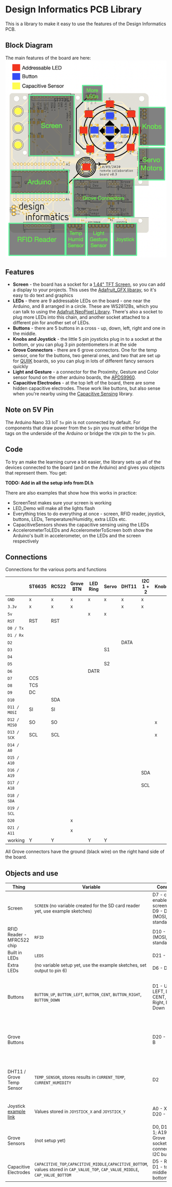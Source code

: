 # Design Informatics PCB Library

This is a library to make it easy to use the features of the Design Informatics PCB.

## Block Diagram

The main features of the board are here:
![Board Overview](BoardOverview.png)

## Features

-   **Screen** - the board has a socket for a [1.44" TFT Screen](https://www.adafruit.com/product/2088), so you can add a display to your projects. This uses the [Adafruit_GFX libaray](https://learn.adafruit.com/adafruit-gfx-graphics-library), so it's easy to do text and graphics
-   **LEDs** - there are 9 addressable LEDs on the board - one near the Arduino, and 8 arranged in a circle. These are WS2812Bs, which you can talk to using the [Adafruit NeoPixel Library](https://learn.adafruit.com/adafruit-neopixel-uberguide/arduino-library-use). There's also a socket to plug more LEDs into this chain, and another socket attached to a different pin for another set of LEDs.
-   **Buttons** - there are 5 buttons in a cross - up, down, left, right and one in the middle.
-   **Knobs and Joystick** - the little 5 pin joysticks plug in to a socket at the bottom, or you can plug  3 pin potentiometers in at the side
-   **Grove Connectors** - there are 6 grove connectors. One for the temp sensor, one for the buttons, two general ones, and two that are set up for [QUIIK](https://www.sparkfun.com/qwiic#products) boards, so you can plug in lots of different fancy sensors quickly
-   **Light and Gesture** - a connector for the Proximity, Gesture and Color sensor found on the other arduino boards, the [APDS9960](https://learn.adafruit.com/adafruit-apds9960-breakout).
-   **Capacitive Electrodes** - at the top left of the board, there are some hidden capacitive electrodes. These work like buttons, but also sense when you're nearby using the [Capacitive Sensing](https://playground.arduino.cc/Main/CapacitiveSensor/) library.

## Note on 5V Pin

The Arduino Nano 33 IoT `5v` pin is not connected by default. For components that draw power from the `5v` pin you must either bridge the tags on the underside of the Arduino or bridge the `VIN` pin to the `5v` pin.

## Code

To try an make the learning curve a bit easier, the library sets up all of the devices connected to the board (and on the Arduino) and gives you objects that represent them. You get:

 **TODO: Add in all the setup info from DI.h**

 There are also examples that show how this works in practice:

-   ScreenTest makes sure your screen is working
-   LED_Demo will make all the lights flash
-   Everything tries to do everything at once - screen, RFID reader, joystick, buttons, LEDs, Temperature/Humidity, extra LEDs etc.
-   CapacitiveSensors shows the capacitive sensing using the LEDs
-   AccelerometerToLEDs and AccelerometerToScreen both show the Arduino's built in accelerometer, on the LEDs and the screen respectively

## Connections

Connections for the various ports and functions
<!-- ![Connections](Connections.png) -->

|              | ST6635 | RC522 | Grove BTN | LED Ring | Servo | DHT11 | I2C 1 + 2 | Knobs | Joystick | Buttons | Builtin LED | Grove 1 | Grove 2 | Capacitive | 
| ------------ | ------ | ----- | --------- | -------- | ----- | ----- | --------- | ----- | -------- | ------- | ----------- | ------- | ------- | ---------- |
| `GND`        | x      | x     | x         | x        | x     | x     | x         |       |          |         | x           | x       | x       |            |
| `3.3v`       | x      | x     | x         |          |       | x     | x         |       |          |         |             |         | x       |            |
| `5v`         |        |       |           | x        | x     |       |           |       |          |         | x           | x       |         |            |
| `RST`        | RST    | RST   |           |          |       |       |           |       |          |         |             |         |         |            |
| `D0 / Tx`    |        |       |           |          |       |       |           |       |          | x       |             | x       |         | Rcv1       |
| `D1 / Rx`    |        |       |           |          |       |       |           |       |          | x       |             | x       |         | Rcv2       |
| `D2`         |        |       |           |          |       | DATA  |           |       |          |         |             |         |         |            |
| `D3`         |        |       |           |          | S1    |       |           |       |          |         |             |         |         |            |
| `D4`         |        |       |           |          |       |       |           |       |          | x       |             |         |         |            |
| `D5`         |        |       |           |          | S2    |       |           |       |          |         |             |         |         | Rcv3       |
| `D6`         |        |       |           | DATR     |       |       |           |       |          |         |             |         |         | Send       |
| `D7`         | CCS    |       |           |          |       |       |           |       |          |         |             |         |         |            |
| `D8`         | TCS    |       |           |          |       |       |           |       |          |         |             |         |         |            |
| `D9 `        | DC     |       |           |          |       |       |           |       |          |         |             |         |         |            |
| `D10`        |        | SDA   |           |          |       |       |           |       |          |         |             |         |         |            |
| `D11 / MOSI` | SI     | SI    |           |          |       |       |           |       |          |         |             |         |         |            |
| `D12 / MISO` | SO     | SO    |           |          |       |       |           | x     | x        |         |             |         |         |            |
| `D13 / SCK`  | SCL    | SCL   |           |          |       |       |           | x     | x        |         |             |         |         |            |
| `D14 / A0`   |        |       |           |          |       |       |           |       |          |         |             |         | x       |            |
| `D15 / A10`  |        |       |           |          |       |       |           |       |          | x       |             |         | x       |            |
| `D16 / A19`  |        |       |           |          |       |       | SDA       |       |          |         |             |         |         |            |
| `D17 / A18`  |        |       |           |          |       |       | SCL       |       |          |         |             |         |         |            |
| `D18 / SDA`  |        |       |           |          |       |       |           |       | x        | x       |             |         |         |            |
| `D19 / SCL`  |        |       |           |          |       |       |           |       |          |         | x           |         |         |            |
| `D20`        |        |       | x         |          |       |       |           |       |          |         |             |         |         |            |
| `D21 / A11`  |        |       | x         |          |       |       |           |       |          |         |             |         |         |            |
| working      | Y      | Y     |           | Y        | Y     |       |           |       |          |         |             |         |         |            |


All Grove connectors have the ground (black wire) on the right hand side of the board.

## Objects and use

| Thing                                                                                                             | Variable                                                                                                                           | Connections                                                                     | Library / Notes                                                                                                                                                                                                                            |
| ----------------------------------------------------------------------------------------------------------------- | ---------------------------------------------------------------------------------------------------------------------------------- | ------------------------------------------------------------------------------- | ------------------------------------------------------------------------------------------------------------------------------------------------------------------------------------------------------------------------------------------ |
| Screen                                                                                                            | `SCREEN` (no variable created for the SD card reader yet, use example sketches)                                                    | D7 - card reader enable, D8 - screen enable, D9 - DC (MOSI,MISO,SCK standard)   | [Adafruit_GFX libaray](https://learn.adafruit.com/adafruit-gfx-graphics-library)                                                                                                                                                           |
| RFID Reader - MFRC522 chip                                                                                        | `RFID`                                                                                                                             | D10 - SDA (MOSI,MISO,SCK standard)                                              | [MFRC522](https://github.com/miguelbalboa/rfid)                                                                                                                                                                                            |
| Built in LEDs                                                                                                     | `LEDS`                                                                                                                             | D21 - Data                                                                      | [Adafruit NeoPixel Library](https://learn.adafruit.com/adafruit-neopixel-uberguide/arduino-library-use)                                                                                                                                    |
| Extra LEDs                                                                                                        | (no variable setup yet, use the example sketches, set output to pin 6)                                                             | D6 - Data                                                                       | [Adafruit NeoPixel Library](https://learn.adafruit.com/adafruit-neopixel-uberguide/arduino-library-use)                                                                                                                                    |
| Buttons                                                                                                           | `BUTTON_UP`, `BUTTON_LEFT`, `BUTTON_CENT`, `BUTTON_RIGHT`, `BUTTON_DOWN`                                                           | D1 - UP, D17 - LEFT, D20 - CENT, D0 - Right, D4 - Down                          | [Bounce 2](https://github.com/thomasfredericks/Bounce2) (can read the buttons without the library, but it helps you to look for changes and just react to presses). Start with `startButtons()`, update in the loop with `updateButtons()` |
| Grove Buttons                                                                                                     |                                                                                                                                    | D20 - A, D21 - B                                                                | [Bounce 2](https://github.com/thomasfredericks/Bounce2) One button is twinned with the CENTRE button on the board, the other shares the builtin LED pin, so it'll stop the LEDs changing when you press it.                                |
| DHT11 / Grove Temp Sensor                                                                                         | `TEMP_SENSOR`, stores results in `CURRENT_TEMP`, `CURRENT_HUMIDITY`                                                                | D2                                                                              | [DHT Sensor Library](https://github.com/adafruit/DHT-sensor-library). Start with `startTemperature()`, update each loop with `updateTemperature()`. The Grove sensor is connected the same as the 4 pin TEMP socket.                       |
| Joystick [example link](https://www.banggood.com/PS2-Game-Joystick-Push-Button-Switch-Sensor-Module-p-76465.html) | Values stored in `JOYSTICK_X` and `JOYSTICK_Y`                                                                                     | A0 - X, A1 - Y, D20 - Click                                                     | Call `updateKnobs()` to read the joystick, otherwise `analogRead()` for x and y, Bounce for button.                                                                                                                                        |
| Grove Sensors                                                                                                     | (not setup yet)                                                                                                                    | D0, D1 - Grove 1; A19,A18 - Grove 2; Quiik sockets are connected to the I2C bus |                                                                                                                                                                                                                                            |
| Capacitive Electrodes                                                                                             | `CAPACITIVE_TOP`,`CAPACITIVE_MIDDLE`,`CAPACITIVE_BOTTOM`, values stored in `CAP_VALUE_TOP`, `CAP_VALUE_MIDDLE`, `CAP_VALUE_BOTTOM` | D5 - Return pin, D1 - top, D0 - middle, D4 - bottom                             | [Capacitive Sensing](https://playground.arduino.cc/Main/CapacitiveSensor/) library; call `updateCapacitiveSensors()` each loop to update values                                                                                            |
